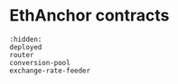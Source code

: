 # EthAnchor contracts

```{toctree}
:hidden:
deployed
router
conversion-pool
exchange-rate-feeder
```